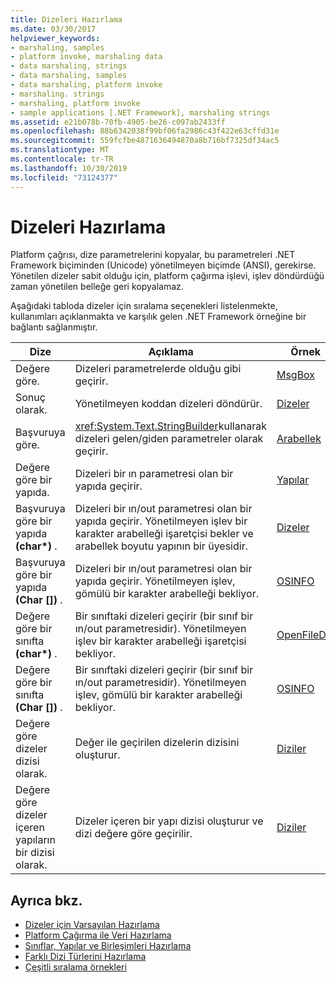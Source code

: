 ```yaml
---
title: Dizeleri Hazırlama
ms.date: 03/30/2017
helpviewer_keywords:
- marshaling, samples
- platform invoke, marshaling data
- data marshaling, strings
- data marshaling, samples
- data marshaling, platform invoke
- marshaling. strings
- marshaling, platform invoke
- sample applications [.NET Framework], marshaling strings
ms.assetid: e21b078b-70fb-4905-be26-c097ab2433ff
ms.openlocfilehash: 88b6342038f99bf06fa2986c43f422e63cffd31e
ms.sourcegitcommit: 559fcfbe4871636494870a8b716bf7325df34ac5
ms.translationtype: MT
ms.contentlocale: tr-TR
ms.lasthandoff: 10/30/2019
ms.locfileid: "73124377"
---
```

# <a name="marshaling-strings"></a>Dizeleri Hazırlama
Platform çağrısı, dize parametrelerini kopyalar, bu parametreleri .NET Framework biçiminden (Unicode) yönetilmeyen biçimde (ANSI), gerekirse. Yönetilen dizeler sabit olduğu için, platform çağırma işlevi, işlev döndürdüğü zaman yönetilen belleğe geri kopyalamaz.  
  
 Aşağıdaki tabloda dizeler için sıralama seçenekleri listelenmekte, kullanımları açıklanmakta ve karşılık gelen .NET Framework örneğine bir bağlantı sağlanmıştır.  
  
|Dize|Açıklama|Örnek|  
|------------|-----------------|------------|  
|Değere göre.|Dizeleri parametrelerde olduğu gibi geçirir.|[MsgBox](msgbox-sample.md)|  
|Sonuç olarak.|Yönetilmeyen koddan dizeleri döndürür.|[Dizeler](https://docs.microsoft.com/previous-versions/dotnet/netframework-4.0/e765dyyy(v=vs.100))|  
|Başvuruya göre.|<xref:System.Text.StringBuilder>kullanarak dizeleri gelen/giden parametreler olarak geçirir.|[Arabellek](https://docs.microsoft.com/previous-versions/dotnet/netframework-4.0/x3txb6xc(v=vs.100))|  
|Değere göre bir yapıda.|Dizeleri bir ın parametresi olan bir yapıda geçirir.|[Yapılar](https://docs.microsoft.com/previous-versions/dotnet/netframework-4.0/eadtsekz(v=vs.100))|  
|Başvuruya göre bir yapıda **(char\*)** .|Dizeleri bir ın/out parametresi olan bir yapıda geçirir. Yönetilmeyen işlev bir karakter arabelleği işaretçisi bekler ve arabellek boyutu yapının bir üyesidir.|[Dizeler](https://docs.microsoft.com/previous-versions/dotnet/netframework-4.0/e765dyyy(v=vs.100))|  
|Başvuruya göre bir yapıda **(Char [])** .|Dizeleri bir ın/out parametresi olan bir yapıda geçirir. Yönetilmeyen işlev, gömülü bir karakter arabelleği bekliyor.|[OSINFO](https://docs.microsoft.com/previous-versions/dotnet/netframework-4.0/795sy883(v=vs.100))|  
|Değere göre bir sınıfta **(char\*)** .|Bir sınıftaki dizeleri geçirir (bir sınıf bir ın/out parametresidir). Yönetilmeyen işlev bir karakter arabelleği işaretçisi bekliyor.|[OpenFileDlg](https://docs.microsoft.com/previous-versions/dotnet/netframework-4.0/w5tyztk9(v=vs.100))|  
|Değere göre bir sınıfta **(Char [])** .|Bir sınıftaki dizeleri geçirir (bir sınıf bir ın/out parametresidir). Yönetilmeyen işlev, gömülü bir karakter arabelleği bekliyor.|[OSINFO](https://docs.microsoft.com/previous-versions/dotnet/netframework-4.0/795sy883(v=vs.100))|  
|Değere göre dizeler dizisi olarak.|Değer ile geçirilen dizelerin dizisini oluşturur.|[Diziler](marshaling-different-types-of-arrays.md)|  
|Değere göre dizeler içeren yapıların bir dizisi olarak.|Dizeler içeren bir yapı dizisi oluşturur ve dizi değere göre geçirilir.|[Diziler](marshaling-different-types-of-arrays.md)|  
  
## <a name="see-also"></a>Ayrıca bkz.

- [Dizeler için Varsayılan Hazırlama](default-marshaling-for-strings.md)
- [Platform Çağırma ile Veri Hazırlama](marshaling-data-with-platform-invoke.md)
- [Sınıflar, Yapılar ve Birleşimleri Hazırlama](marshaling-classes-structures-and-unions.md)
- [Farklı Dizi Türlerini Hazırlama](marshaling-different-types-of-arrays.md)
- [Çeşitli sıralama örnekleri](https://docs.microsoft.com/previous-versions/dotnet/netframework-4.0/ss9sb93t(v=vs.100))
